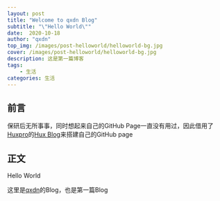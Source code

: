```yaml
---
layout: post
title: "Welcome to qxdn Blog"
subtitle: "\"Hello World\""
date:  2020-10-18
author: "qxdn"
top_img: /images/post-helloworld/helloworld-bg.jpg
cover: /images/post-helloworld/helloworld-bg.jpg
description: 这是第一篇博客
tags:
    - 生活
categories: 生活
---
```


## 前言
保研后无所事事，同时想起来自己的GitHub Page一直没有用过，因此借用了[Huxpro](https://github.com/Huxpro)的[Hux Blog](https://github.com/Huxpro/huxpro.github.io)来搭建自己的GitHub page


## 正文
Hello World

这里是[qxdn](https://github.com/qxdn)的Blog，也是第一篇Blog